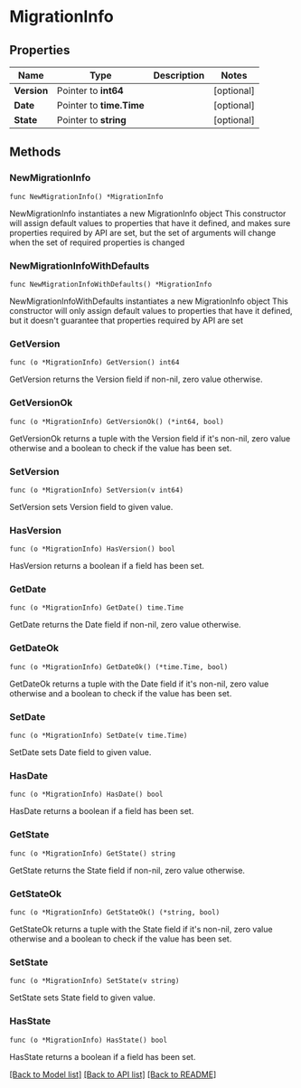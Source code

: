 # MigrationInfo

## Properties

Name | Type | Description | Notes
------------ | ------------- | ------------- | -------------
**Version** | Pointer to **int64** |  | [optional] 
**Date** | Pointer to **time.Time** |  | [optional] 
**State** | Pointer to **string** |  | [optional] 

## Methods

### NewMigrationInfo

`func NewMigrationInfo() *MigrationInfo`

NewMigrationInfo instantiates a new MigrationInfo object
This constructor will assign default values to properties that have it defined,
and makes sure properties required by API are set, but the set of arguments
will change when the set of required properties is changed

### NewMigrationInfoWithDefaults

`func NewMigrationInfoWithDefaults() *MigrationInfo`

NewMigrationInfoWithDefaults instantiates a new MigrationInfo object
This constructor will only assign default values to properties that have it defined,
but it doesn't guarantee that properties required by API are set

### GetVersion

`func (o *MigrationInfo) GetVersion() int64`

GetVersion returns the Version field if non-nil, zero value otherwise.

### GetVersionOk

`func (o *MigrationInfo) GetVersionOk() (*int64, bool)`

GetVersionOk returns a tuple with the Version field if it's non-nil, zero value otherwise
and a boolean to check if the value has been set.

### SetVersion

`func (o *MigrationInfo) SetVersion(v int64)`

SetVersion sets Version field to given value.

### HasVersion

`func (o *MigrationInfo) HasVersion() bool`

HasVersion returns a boolean if a field has been set.

### GetDate

`func (o *MigrationInfo) GetDate() time.Time`

GetDate returns the Date field if non-nil, zero value otherwise.

### GetDateOk

`func (o *MigrationInfo) GetDateOk() (*time.Time, bool)`

GetDateOk returns a tuple with the Date field if it's non-nil, zero value otherwise
and a boolean to check if the value has been set.

### SetDate

`func (o *MigrationInfo) SetDate(v time.Time)`

SetDate sets Date field to given value.

### HasDate

`func (o *MigrationInfo) HasDate() bool`

HasDate returns a boolean if a field has been set.

### GetState

`func (o *MigrationInfo) GetState() string`

GetState returns the State field if non-nil, zero value otherwise.

### GetStateOk

`func (o *MigrationInfo) GetStateOk() (*string, bool)`

GetStateOk returns a tuple with the State field if it's non-nil, zero value otherwise
and a boolean to check if the value has been set.

### SetState

`func (o *MigrationInfo) SetState(v string)`

SetState sets State field to given value.

### HasState

`func (o *MigrationInfo) HasState() bool`

HasState returns a boolean if a field has been set.


[[Back to Model list]](../README.md#documentation-for-models) [[Back to API list]](../README.md#documentation-for-api-endpoints) [[Back to README]](../README.md)


